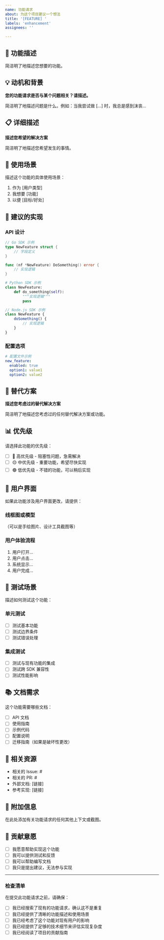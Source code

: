 ```yaml
---
name: 功能请求
about: 为这个项目建议一个想法
title: '[FEATURE] '
labels: 'enhancement'
assignees: ''

---
```


## 🚀 功能描述

简洁明了地描述您想要的功能。

## 💡 动机和背景

**您的功能请求是否与某个问题相关？请描述。**

简洁明了地描述问题是什么。例如：当我尝试做 [...] 时，我总是感到沫丧...

## 📋 详细描述

**描述您希望的解决方案**

简洁明了地描述您希望发生的事情。

## 🎯 使用场景

描述这个功能的具体使用场景：

1. 作为 [用户类型]
2. 我想要 [功能]
3. 以便 [目标/好处]

## 🔧 建议的实现

### API 设计

```go
// Go SDK 示例
type NewFeature struct {
    // 字段定义
}

func (nf *NewFeature) DoSomething() error {
    // 实现逻辑
}
```

```python
# Python SDK 示例
class NewFeature:
    def do_something(self):
        """实现逻辑"""
        pass
```

```javascript
// Node.js SDK 示例
class NewFeature {
    doSomething() {
        // 实现逻辑
    }
}
```

### 配置选项

```yaml
# 配置文件示例
new_feature:
  enabled: true
  option1: value1
  option2: value2
```

## 🔄 替代方案

**描述您考虑过的替代解决方案**

简洁明了地描述您考虑过的任何替代解决方案或功能。

## 📊 优先级

请选择此功能的优先级：

- [ ] 🔴 高优先级 - 阻塞性问题，急需解决
- [ ] 🟡 中优先级 - 重要功能，希望尽快实现
- [ ] 🟢 低优先级 - 不错的功能，可以稍后实现

## 🎨 用户界面

如果此功能涉及用户界面更改，请提供：

### 线框图或模型

（可以是手绘图片、设计工具截图等）

### 用户体验流程

1. 用户打开...
2. 用户点击...
3. 系统显示...
4. 用户完成...

## 🧪 测试场景

描述如何测试这个功能：

### 单元测试

- [ ] 测试基本功能
- [ ] 测试边界条件
- [ ] 测试错误处理

### 集成测试

- [ ] 测试与现有功能的集成
- [ ] 测试跨 SDK 兼容性
- [ ] 测试性能影响

## 📚 文档需求

这个功能需要哪些文档：

- [ ] API 文档
- [ ] 使用指南
- [ ] 示例代码
- [ ] 配置说明
- [ ] 迁移指南（如果是破坏性更改）

## 🔗 相关资源

- 相关的 Issue: #
- 相关的 PR: #
- 外部文档: [链接]
- 参考实现: [链接]

## 📝 附加信息

在此处添加有关功能请求的任何其他上下文或截图。

## 🤝 贡献意愿

- [ ] 我愿意帮助实现这个功能
- [ ] 我可以提供测试和反馈
- [ ] 我可以帮助编写文档
- [ ] 我只是提出建议，无法参与实现

---

### 检查清单

在提交此功能请求之前，请确保：

- [ ] 我已经搜索了现有的功能请求，确认这不是重复
- [ ] 我已经提供了清晰的功能描述和使用场景
- [ ] 我已经考虑了这个功能对现有用户的影响
- [ ] 我已经提供了足够的技术细节来评估实现复杂度
- [ ] 我已经阅读了项目的贡献指南